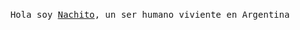 <p align="center">
  <br>
  <samp>Hola soy <a href="https://github.com/asolden22">Nachito</a>, un ser humano viviente en Argentina</samp>
  <br>
  <img src="https://images-wixmp-ed30a86b8c4ca887773594c2.wixmp.com/f/3e7a28f8-404c-4d40-a4b8-ad74cc8ffd7d/ddxo0jo-96e97e47-6233-45da-913c-041b3224f5ab.png?token=eyJ0eXAiOiJKV1QiLCJhbGciOiJIUzI1NiJ9.eyJzdWIiOiJ1cm46YXBwOjdlMGQxODg5ODIyNjQzNzNhNWYwZDQxNWVhMGQyNmUwIiwiaXNzIjoidXJuOmFwcDo3ZTBkMTg4OTgyMjY0MzczYTVmMGQ0MTVlYTBkMjZlMCIsIm9iaiI6W1t7InBhdGgiOiJcL2ZcLzNlN2EyOGY4LTQwNGMtNGQ0MC1hNGI4LWFkNzRjYzhmZmQ3ZFwvZGR4bzBqby05NmU5N2U0Ny02MjMzLTQ1ZGEtOTEzYy0wNDFiMzIyNGY1YWIucG5nIn1dXSwiYXVkIjpbInVybjpzZXJ2aWNlOmZpbGUuZG93bmxvYWQiXX0.HaFvWysr_LFLGzV8HyTQjH6iNlvUsJ-zJO4qlb8dBMU" alt="" srcset="">
</p>
